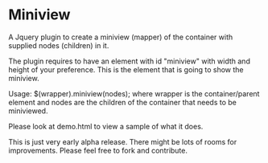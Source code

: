 Miniview
========

A Jquery plugin to create a miniview (mapper) of the container with supplied nodes (children) in it.

The plugin requires to have an element with id "miniview" with width and height of your preference. This is the element that is going to show the miniview.

Usage: $(wrapper).miniview(nodes);
where wrapper is the container/parent element and nodes are the children of the container that needs to be miniviewed.

Please look at demo.html to view a sample of what it does.

This is just very early alpha release. There  might be lots of rooms for improvements.
Please feel free to fork and contribute.



